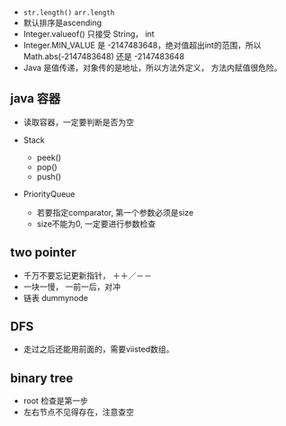
* `str.length()` `arr.length`
* 默认排序是ascending
* Integer.valueof() 只接受 String， int
* Integer.MIN_VALUE 是 -2147483648，绝对值超出int的范围，所以Math.abs(-2147483648) 还是 -2147483648
* Java 是值传递，对象传的是地址，所以方法外定义， 方法内赋值很危险。

## java 容器

* 读取容器，一定要判断是否为空

* Stack
  * peek()
  * pop()
  * push()

* PriorityQueue
  * 若要指定comparator, 第一个参数必须是size
  * size不能为0, 一定要进行参数检查

## two pointer
* 千万不要忘记更新指针， ＋＋／－－
* 一块一慢， 一前一后，对冲
* 链表 dummynode


## DFS
* 走过之后还能用前面的，需要viisted数组。

## binary tree
* root 检查是第一步
* 左右节点不见得存在，注意查空


